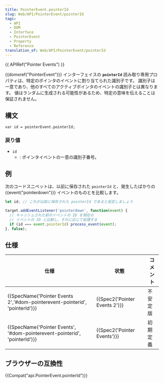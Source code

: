 ```yaml
---
title: PointerEvent.pointerId
slug: Web/API/PointerEvent/pointerId
tags:
  - API
  - DOM
  - Interface
  - PointerEvent
  - Property
  - Reference
translation_of: Web/API/PointerEvent/pointerId
---
```

{{ APIRef("Pointer Events") }}

{{domxref("PointerEvent")}} インターフェイスの **`pointerId`** 読み取り専用プロパティは、特定のポインタのイベントに割り当てられた識別子です。 識別子は一意であり、他のすべてのアクティブポインタのイベントの識別子とは異なります。 値はランダムに生成される可能性があるため、特定の意味を伝えることは保証されません。

## 構文

```
var id = pointerEvent.pointerId;
```

### 戻り値

- `id`
  - : ポインタイベントの一意の識別子番号。

## 例

次のコードスニペットは、以前に保存された `pointerId` と、発生したばかりの {{event("pointerdown")}} イベントのものとを比較します。

```js
let id; // これが以前に保存された pointerId であると仮定しましょう

target.addEventListener('pointerdown', function(event) {
  // キャッシュされた前のイベントの ID を現在の
  // イベントの ID と比較し、それに応じて処理する
  if (id === event.pointerId) process_event(event);
}, false);
```

## 仕様

| 仕様                                                                                                 | 状態                                     | コメント |
| ---------------------------------------------------------------------------------------------------- | ---------------------------------------- | -------- |
| {{SpecName('Pointer Events 2','#dom-pointerevent-pointerid', 'pointerId')}} | {{Spec2('Pointer Events 2')}} | 不安定版 |
| {{SpecName('Pointer Events', '#dom-pointerevent-pointerid', 'pointerId')}} | {{Spec2('Pointer Events')}}     | 初期定義 |

## ブラウザーの互換性

{{Compat("api.PointerEvent.pointerId")}}
